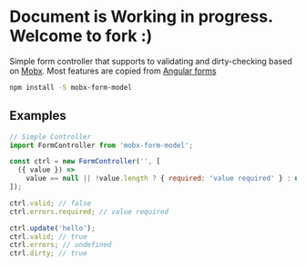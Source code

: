 # Document is Working in progress. Welcome to fork :)

Simple form controller that supports to validating and dirty-checking based on [Mobx](https://mobx.js.org/). Most features are copied from [Angular forms](https://angular.io/guide/reactive-forms)

```bash
npm install -S mobx-form-model
```

## Examples

```javascript
// Simple Controller
import FormController from 'mobx-form-model';

const ctrl = new FormController('', [
  ({ value }) =>
    value == null || !value.length ? { required: 'value required' } : undefined
]);

ctrl.valid; // false
ctrl.errors.required; // value required

ctrl.update('hello');
ctrl.valid; // true
ctrl.errors; // undefined
ctrl.dirty; // true
```
